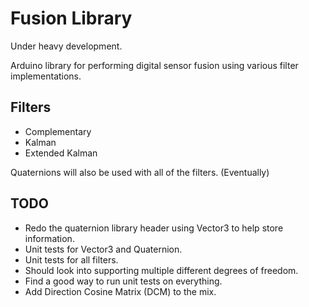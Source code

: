 # Fusion Library

Under heavy development.

Arduino library for performing digital sensor fusion using various filter
implementations.

## Filters

* Complementary
* Kalman
* Extended Kalman

Quaternions will also be used with all of the filters. (Eventually)

## TODO

* Redo the quaternion library header using Vector3 to help store information.
* Unit tests for Vector3 and Quaternion.
* Unit tests for all filters.
* Should look into supporting multiple different degrees of freedom.
* Find a good way to run unit tests on everything.
* Add Direction Cosine Matrix (DCM) to the mix.
